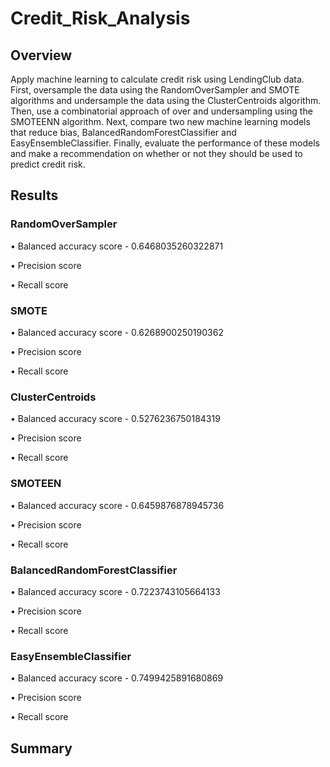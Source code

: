 # Credit_Risk_Analysis
## Overview
Apply machine learning to calculate credit risk using LendingClub data.  First, oversample the data using the RandomOverSampler and SMOTE algorithms and undersample the data using the ClusterCentroids algorithm. Then, use a combinatorial approach of over and undersampling using the SMOTEENN algorithm.  Next, compare two new machine learning models that reduce bias, BalancedRandomForestClassifier and EasyEnsembleClassifier. Finally, evaluate the performance of these models and make a recommendation on whether or not they should be used to predict credit risk.
## Results
### RandomOverSampler
• Balanced accuracy score - 0.6468035260322871

• Precision score

• Recall score

### SMOTE
• Balanced accuracy score - 0.6268900250190362

• Precision score

• Recall score

### ClusterCentroids
• Balanced accuracy score - 0.5276236750184319

• Precision score

• Recall score

### SMOTEEN
• Balanced accuracy score - 0.6459876878945736

• Precision score

• Recall score

### BalancedRandomForestClassifier
• Balanced accuracy score - 0.7223743105664133

• Precision score

• Recall score

### EasyEnsembleClassifier
• Balanced accuracy score - 0.7499425891680869

• Precision score

• Recall score

## Summary

